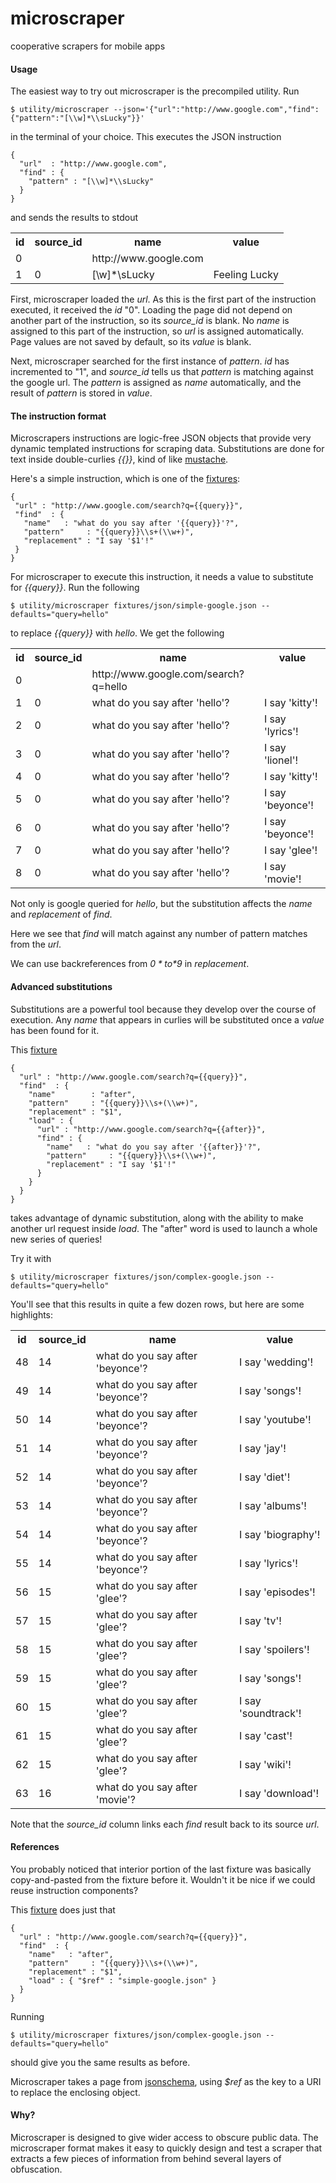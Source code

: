 # microscraper

cooperative scrapers for mobile apps

#### Usage ####

The easiest way to try out microscraper is the precompiled utility. Run

    $ utility/microscraper --json='{"url":"http://www.google.com","find":{"pattern":"[\\w]*\\sLucky"}}'

in the terminal of your choice.  This executes the JSON instruction

    {
      "url"  : "http://www.google.com",
      "find" : {
        "pattern" : "[\\w]*\\sLucky"
      }
    }

and sends the results to stdout

<table>
  <tr><th>id  <th>source_id <th>name                  <th>value
  <tr><td>0   <td>          <td>http://www.google.com <td>
  <tr><td>1   <td>0         <td>[\w]*\sLucky          <td>Feeling Lucky
</table>

First, microscraper loaded the *url*.  As this is the first part of the instruction executed, it received the *id* "0".  Loading
the page did not depend on another part of the instruction, so its *source_id* is blank.  No *name* is assigned to this part of
the instruction, so *url* is assigned automatically.  Page values are not saved by default, so its *value* is blank.

Next, microscraper searched for the first instance of *pattern*.  *id* has incremented to "1", and *source_id* tells us that 
*pattern* is matching against the google url.  The *pattern* is assigned as *name*  automatically, and the result of *pattern* 
is stored in *value*.

#### The instruction format ####

Microscrapers instructions are logic-free JSON objects that provide very dynamic templated instructions for scraping data.
Substitutions are done for text inside double-curlies *{{}}*, kind of like [mustache](http://mustache.github.com/).

Here's a simple instruction, which is one of the [fixtures](microscraper-client/blob/master/fixtures/json/simple-google.json):

    {
     "url" : "http://www.google.com/search?q={{query}}",
     "find"  : {
       "name"   : "what do you say after '{{query}}'?",
       "pattern"     : "{{query}}\\s+(\\w+)",
       "replacement" : "I say '$1'!"
     }
    }

For microscraper to execute this instruction, it needs a value to substitute for *{{query}}*.  Run the following

    $ utility/microscraper fixtures/json/simple-google.json --defaults="query=hello"

to replace *{{query}}* with *hello*.  We get the following

<table>
  <tr><th>id<th>source_id<th>name<th>value</tr>
  <tr><td>0 <td>         <td>http://www.google.com/search?q=hello <td>       </tr>
  <tr><td>1 <td>0        <td>what do you say after 'hello'?          <td>I say 'kitty'!
  <tr><td>2 <td>0        <td>what do you say after 'hello'?          <td>I say 'lyrics'!
  <tr><td>3 <td>0        <td>what do you say after 'hello'?          <td>I say 'lionel'!
  <tr><td>4 <td>0        <td>what do you say after 'hello'?          <td>I say 'kitty'!
  <tr><td>5 <td>0        <td>what do you say after 'hello'?          <td>I say 'beyonce'!
  <tr><td>6 <td>0        <td>what do you say after 'hello'?          <td>I say 'beyonce'!
  <tr><td>7 <td>0        <td>what do you say after 'hello'?          <td>I say 'glee'!   
  <tr><td>8 <td>0        <td>what do you say after 'hello'?          <td>I say 'movie'!  
</table>

Not only is google queried for *hello*, but the substitution affects the *name* and *replacement* of *find*.

Here we see that *find* will match against any number of pattern matches from the *url*.

We can use backreferences from *$0* to *$9* in  *replacement*.

#### Advanced substitutions ####

Substitutions are a powerful tool because they develop over the course of execution.  Any *name* that appears in 
curlies will be substituted once a *value* has been found for it.

This [fixture](microscraper-client/blob/master/fixtures/json/complex-google.json)

    {
      "url" : "http://www.google.com/search?q={{query}}",
      "find"  : {
        "name"        : "after",
        "pattern"     : "{{query}}\\s+(\\w+)",
        "replacement" : "$1",
        "load" : {
          "url" : "http://www.google.com/search?q={{after}}",
          "find" : {
            "name"   : "what do you say after '{{after}}'?",
            "pattern"     : "{{query}}\\s+(\\w+)",
            "replacement" : "I say '$1'!"
          }
        }
      }
    }

takes advantage of dynamic substitution, along with the ability to make another url request inside *load*.  The
"after" word is used to launch a whole new series of queries!

Try it with

    $ utility/microscraper fixtures/json/complex-google.json --defaults="query=hello"

You'll see that this results in quite a few dozen rows, but here are some highlights:

<table>
  <tr><th>id     <th>source_id <th>name                       <th>value
  <tr><td>48     <td>14  <td>what do you say after 'beyonce'? <td>I say 'wedding'!
  <tr><td>49     <td>14  <td>what do you say after 'beyonce'? <td>I say 'songs'!
  <tr><td>50     <td>14  <td>what do you say after 'beyonce'? <td>I say 'youtube'!
  <tr><td>51     <td>14  <td>what do you say after 'beyonce'? <td>I say 'jay'!
  <tr><td>52     <td>14  <td>what do you say after 'beyonce'? <td>I say 'diet'!
  <tr><td>53     <td>14  <td>what do you say after 'beyonce'? <td>I say 'albums'!
  <tr><td>54     <td>14  <td>what do you say after 'beyonce'? <td>I say 'biography'!
  <tr><td>55     <td>14  <td>what do you say after 'beyonce'? <td>I say 'lyrics'!
  <tr><td>56     <td>15  <td>what do you say after 'glee'?    <td>I say 'episodes'!
  <tr><td>57     <td>15  <td>what do you say after 'glee'?    <td>I say 'tv'!
  <tr><td>58     <td>15  <td>what do you say after 'glee'?    <td>I say 'spoilers'!
  <tr><td>59     <td>15  <td>what do you say after 'glee'?    <td>I say 'songs'!
  <tr><td>60     <td>15  <td>what do you say after 'glee'?    <td>I say 'soundtrack'!
  <tr><td>61     <td>15  <td>what do you say after 'glee'?    <td>I say 'cast'!
  <tr><td>62     <td>15  <td>what do you say after 'glee'?    <td>I say 'wiki'!
  <tr><td>63     <td>16  <td>what do you say after 'movie'?   <td>I say 'download'!
</table>

Note that the *source_id* column links each *find* result back to its source *url*.

#### References ####

You probably noticed that interior portion of the last fixture was basically copy-and-pasted from the fixture
before it.  Wouldn't it be nice if we could reuse instruction components?

This [fixture](microscraper-client/blob/master/fixtures/json/reference-google.json) does just that

    {
      "url" : "http://www.google.com/search?q={{query}}",
      "find"  : {
        "name"   : "after",
        "pattern"     : "{{query}}\\s+(\\w+)",
        "replacement" : "$1",
        "load" : { "$ref" : "simple-google.json" }
      }
    }

Running

    $ utility/microscraper fixtures/json/complex-google.json --defaults="query=hello"

should give you the same results as before.

Microscraper takes a page from [jsonschema](http://json-schema.org/), using *$ref* as the key to a URI to
replace the enclosing object.

#### Why? ####

Microscraper is designed to give wider access to obscure public data.  The microscraper format makes it easy to quickly design and test a scraper that extracts a few pieces of information from behind several layers of obfuscation.
